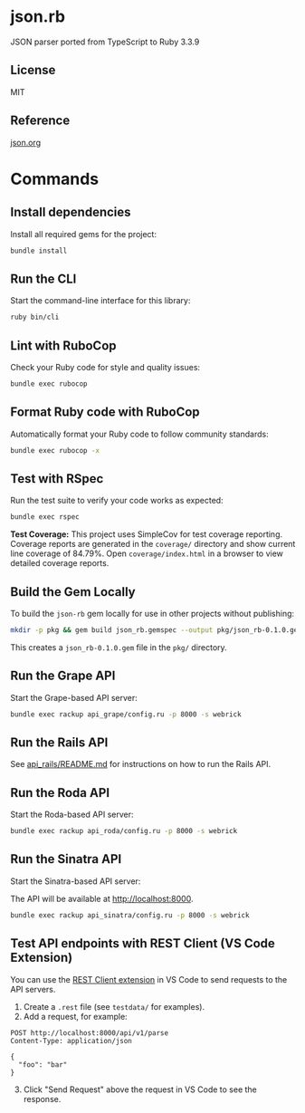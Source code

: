 # json.rb

JSON parser ported from TypeScript to Ruby 3.3.9

## License

MIT

## Reference

[json.org](http://json.org)

# Commands

## Install dependencies

Install all required gems for the project:

```sh
bundle install
```

## Run the CLI

Start the command-line interface for this library:

```sh
ruby bin/cli
```

## Lint with RuboCop

Check your Ruby code for style and quality issues:

```sh
bundle exec rubocop
```

## Format Ruby code with RuboCop

Automatically format your Ruby code to follow community standards:

```sh
bundle exec rubocop -x
```

## Test with RSpec

Run the test suite to verify your code works as expected:

```sh
bundle exec rspec
```

**Test Coverage:** This project uses SimpleCov for test coverage reporting. Coverage reports are generated in the `coverage/` directory and show current line coverage of 84.79%. Open `coverage/index.html` in a browser to view detailed coverage reports.

## Build the Gem Locally

To build the `json-rb` gem locally for use in other projects without publishing:

```sh
mkdir -p pkg && gem build json_rb.gemspec --output pkg/json_rb-0.1.0.gem
```

This creates a `json_rb-0.1.0.gem` file in the `pkg/` directory.

## Run the Grape API

Start the Grape-based API server:

```sh
bundle exec rackup api_grape/config.ru -p 8000 -s webrick
```

## Run the Rails API

See [api_rails/README.md](api_rails/README.md) for instructions on how to run the Rails API.

## Run the Roda API

Start the Roda-based API server:

```sh
bundle exec rackup api_roda/config.ru -p 8000 -s webrick
```

## Run the Sinatra API

Start the Sinatra-based API server:

The API will be available at [http://localhost:8000](http://localhost:8000).

```sh
bundle exec rackup api_sinatra/config.ru -p 8000 -s webrick
```

## Test API endpoints with REST Client (VS Code Extension)

You can use the [REST Client extension](https://marketplace.visualstudio.com/items?itemName=humao.rest-client) in VS Code to send requests to the API servers.

1. Create a `.rest` file (see `testdata/` for examples).
2. Add a request, for example:

```http
POST http://localhost:8000/api/v1/parse
Content-Type: application/json

{
  "foo": "bar"
}
```

3. Click "Send Request" above the request in VS Code to see the response.
